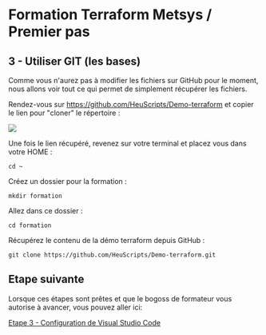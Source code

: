 # Formation Terraform Metsys / Premier pas

  

## 3 - Utiliser GIT (les bases)

Comme vous n'aurez pas à modifier les fichiers sur GitHub pour le moment, nous allons voir tout ce qui permet de simplement récupérer les fichiers.

Rendez-vous sur https://github.com/HeuScripts/Demo-terraform et copier le lien pour "cloner" le répertoire :

![](https://github.com/HeuScripts/Formation/tree/main/Premier-Pas/Git/git1.jpg)

Une fois le lien récupéré, revenez sur votre terminal et placez vous dans votre HOME :

`cd ~`

Créez un dossier pour la formation :

`mkdir formation`

Allez dans ce dossier :

`cd formation`

Récupérez le contenu de la démo terraform depuis GitHub :

`git clone https://github.com/HeuScripts/Demo-terraform.git`


## Etape suivante
Lorsque ces étapes sont prêtes et que le bogoss de formateur vous autorise à avancer, vous pouvez aller ici:

[Etape 3 - Configuration de Visual Studio Code](https://github.com/HeuScripts/Formation/tree/main/Installation/Etape-3)